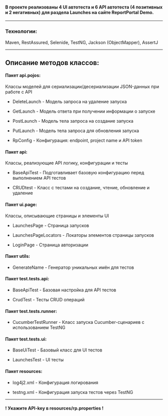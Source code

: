 #### В проекте реализованы 4 UI автотеста и 6 API автотеста (4 позитивных и 2 негативных) для раздела Launches на сайте ReportPortal Demo.

***
### Технологии:
Maven, RestAssured, Selenide, TestNG, Jackson (ObjectMapper), AssertJ
***
## Описание методов классов:
#### Пакет api.pojos:
Классы моделей для сериализации/десериализации JSON-данных при работе с API
* DeleteLaunch - Модель запроса на удаление запуска

* GetLaunch - Модель ответа при получении информации о запуске

* PostLaunch - Модель тела запроса на создание запуска

* PutLaunch - Модель тела запроса для обновления запуска

* RpConfig - Конфигурация: endpoint, project name и API token

#### Пакет api:
Классы, реализующие API логику, конфигурации и тесты
* BaseApiTest - Подготавливает базовую конфигурацию перед выполнением API тестов

* CRUDtest - Класс с тестами на создание, чтение, обновление и удаление

#### Пакет ui.page:
Классы, описывающие страницы и элементы UI
* LaunchesPage - Страница запусков

* LaunchesPageLocators - Локаторы элементов страницы запусков

* LoginPage - Страница авторизации

#### Пакет utils:
* GenerateName - Генератор уникальных имён для тестов

#### Пакет test.tests.api:
* BaseApiTest - Базовая настройка для API тестов

* CrudTest - Тесты CRUD операций

#### Пакет test.tests.runner:
* CucumberTestRunner - Класс запуска Cucumber-сценариев с использованием TestNG

#### Пакет test.tests.ui:
* BaseUiTest - Базовый класс для UI тестов

* LaunchesTest - UI тесты 


#### Пакет resources:
* log4j2.xml - Конфигурация логирования

* testng.xml - Конфигурация запуска тестов через TestNG
***
#### ! Укажите API-key в resources/rp.properties !
